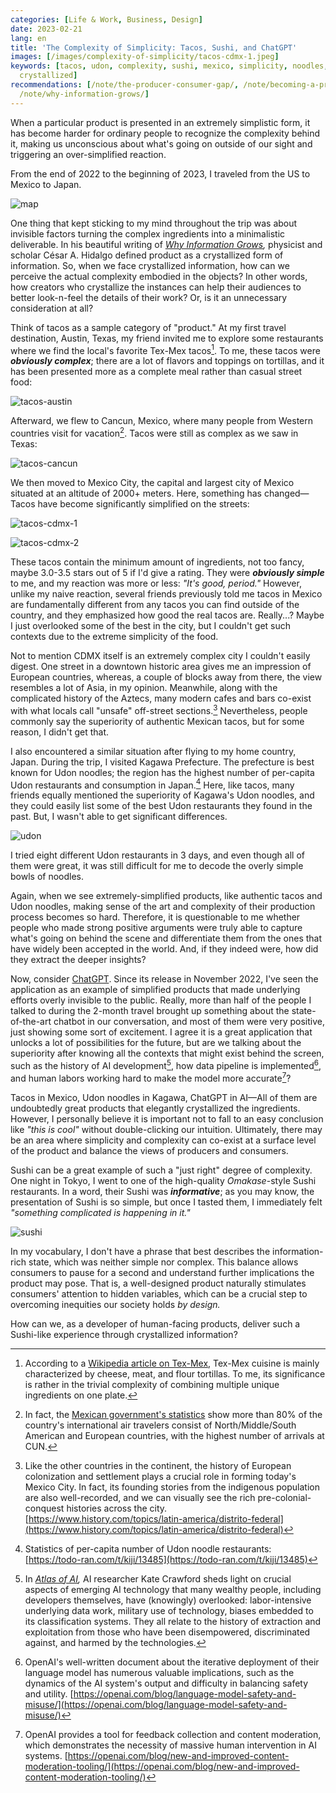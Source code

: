 ```yaml
---
categories: [Life & Work, Business, Design]
date: 2023-02-21
lang: en
title: 'The Complexity of Simplicity: Tacos, Sushi, and ChatGPT'
images: [/images/complexity-of-simplicity/tacos-cdmx-1.jpeg]
keywords: [tacos, udon, complexity, sushi, mexico, simplicity, noodles, cdmx, restaurants,
  crystallized]
recommendations: [/note/the-producer-consumer-gap/, /note/becoming-a-product-manager/,
  /note/why-information-grows/]
---
```


When a particular product is presented in an extremely simplistic form, it has become harder for ordinary people to recognize the complexity behind it, making us unconscious about what's going on outside of our sight and triggering an over-simplified reaction.

From the end of 2022 to the beginning of 2023, I traveled from the US to Mexico to Japan.

![map](/images/complexity-of-simplicity/map.gif)

One thing that kept sticking to my mind throughout the trip was about invisible factors turning the complex ingredients into a minimalistic deliverable. In his beautiful writing of *[Why Information Grows](https://amzn.to/3YHK5Zv),* physicist and scholar César A. Hidalgo defined product as a crystallized form of information. So, when we face crystallized information, how can we perceive the actual complexity embodied in the objects? In other words, how creators who crystallize the instances can help their audiences to better look-n-feel the details of their work? Or, is it an unnecessary consideration at all?

Think of tacos as a sample category of "product." At my first travel destination, Austin, Texas, my friend invited me to explore some restaurants where we find the local's favorite Tex-Mex tacos[^1]. To me, these tacos were ***obviously complex***; there are a lot of flavors and toppings on tortillas, and it has been presented more as a complete meal rather than casual street food:

![tacos-austin](/images/complexity-of-simplicity/tacos-austin.jpeg)

Afterward, we flew to Cancun, Mexico, where many people from Western countries visit for vacation[^2]. Tacos were still as complex as we saw in Texas:

![tacos-cancun](/images/complexity-of-simplicity/tacos-cancun.jpeg)

We then moved to Mexico City, the capital and largest city of Mexico situated at an altitude of 2000+ meters. Here, something has changed—Tacos have become significantly simplified on the streets:

![tacos-cdmx-1](/images/complexity-of-simplicity/tacos-cdmx-1.jpeg)

![tacos-cdmx-2](/images/complexity-of-simplicity/tacos-cdmx-2.jpeg)

These tacos contain the minimum amount of ingredients, not too fancy, maybe 3.0-3.5 stars out of 5 if I'd give a rating. They were ***obviously simple*** to me, and my reaction was more or less: *"It's good, period."* However, unlike my naive reaction, several friends previously told me tacos in Mexico are fundamentally different from any tacos you can find outside of the country, and they emphasized how good the real tacos are. Really...? Maybe I just overlooked some of the best in the city, but I couldn't get such contexts due to the extreme simplicity of the food. 

Not to mention CDMX itself is an extremely complex city I couldn't easily digest. One street in a downtown historic area gives me an impression of European countries, whereas, a couple of blocks away from there, the view resembles a lot of Asia, in my opinion. Meanwhile, along with the complicated history of the Aztecs, many modern cafes and bars co-exist with what locals call "unsafe" off-street sections.[^3] Nevertheless, people commonly say the superiority of authentic Mexican tacos, but for some reason, I didn't get that.

I also encountered a similar situation after flying to my home country, Japan. During the trip, I visited Kagawa Prefecture. The prefecture is best known for Udon noodles; the region has the highest number of per-capita Udon restaurants and consumption in Japan.[^4] Here, like tacos, many friends equally mentioned the superiority of Kagawa's Udon noodles, and they could easily list some of the best Udon restaurants they found in the past. But, I wasn't able to get significant differences.

![udon](/images/complexity-of-simplicity/udon.jpeg)

I tried eight different Udon restaurants in 3 days, and even though all of them were great, it was still difficult for me to decode the overly simple bowls of noodles.

Again, when we see extremely-simplified products, like authentic tacos and Udon noodles, making sense of the art and complexity of their production process becomes so hard. Therefore, it is questionable to me whether people who made strong positive arguments were truly able to capture what's going on behind the scene and differentiate them from the ones that have widely been accepted in the world. And, if they indeed were, how did they extract the deeper insights?

Now, consider [ChatGPT](https://openai.com/blog/chatgpt/). Since its release in November 2022, I've seen the application as an example of simplified products that made underlying efforts overly invisible to the public. Really, more than half of the people I talked to during the 2-month travel brought up something about the state-of-the-art chatbot in our conversation, and most of them were very positive, just showing some sort of excitement. I agree it is a great application that unlocks a lot of possibilities for the future, but are we talking about the superiority after knowing all the contexts that might exist behind the screen, such as the history of AI development[^5], how data pipeline is implemented[^6], and human labors working hard to make the model more accurate[^7]?

Tacos in Mexico, Udon noodles in Kagawa, ChatGPT in AI—All of them are undoubtedly great products that elegantly crystallized the ingredients. However, I personally believe it is important not to fall to an easy conclusion like *"this is cool"* without double-clicking our intuition. Ultimately, there may be an area where simplicity and complexity can co-exist at a surface level of the product and balance the views of producers and consumers.

Sushi can be a great example of such a "just right" degree of complexity. One night in Tokyo, I went to one of the high-quality *Omakase*-style Sushi restaurants. In a word, their Sushi was ***informative***; as you may know, the presentation of Sushi is so simple, but once I tasted them, I immediately felt *"something complicated is happening in it."*

![sushi](/images/complexity-of-simplicity/sushi.jpeg)

In my vocabulary, I don't have a phrase that best describes the information-rich state, which was neither simple nor complex. This balance allows consumers to pause for a second and understand further implications the product may pose. That is, a well-designed product naturally stimulates consumers' attention to hidden variables, which can be a crucial step to overcoming inequities our society holds *by design.*

How can we, as a developer of human-facing products, deliver such a Sushi-like experience through crystallized information?

[^1]: According to a [Wikipedia article on Tex-Mex](https://en.wikipedia.org/wiki/Tex-Mex), Tex-Mex cuisine is mainly characterized by cheese, meat, and flour tortillas. To me, its significance is rather in the trivial complexity of combining multiple unique ingredients on one plate.

[^2]: In fact, the [Mexican government's statistics](https://www.datatur.sectur.gob.mx/SitePages/Visitantes%20por%20Nacionalidad.aspx) show more than 80% of the country's international air travelers consist of North/Middle/South American and European countries, with the highest number of arrivals at CUN.

[^3]: Like the other countries in the continent, the history of European colonization and settlement plays a crucial role in forming today's Mexico City. In fact, its founding stories from the indigenous population are also well-recorded, and we can visually see the rich pre-colonial-conquest histories across the city. [https://www.history.com/topics/latin-america/distrito-federal](https://www.history.com/topics/latin-america/distrito-federal)

[^4]: Statistics of per-capita number of Udon noodle restaurants: [https://todo-ran.com/t/kiji/13485](https://todo-ran.com/t/kiji/13485)

[^5]: In *[Atlas of AI](https://amzn.to/3Kn8hMu),* AI researcher Kate Crawford sheds light on crucial aspects of emerging AI technology that many wealthy people, including developers themselves, have (knowingly) overlooked: labor-intensive underlying data work, military use of technology, biases embedded to its classification systems. They all relate to the history of extraction and exploitation from those who have been disempowered, discriminated against, and harmed by the technologies.

[^6]: OpenAI's well-written document about the iterative deployment of their language model has numerous valuable implications, such as the dynamics of the AI system's output and difficulty in balancing safety and utility. [https://openai.com/blog/language-model-safety-and-misuse/](https://openai.com/blog/language-model-safety-and-misuse/)

[^7]: OpenAI provides a tool for feedback collection and content moderation, which demonstrates the necessity of massive human intervention in AI systems. [https://openai.com/blog/new-and-improved-content-moderation-tooling/](https://openai.com/blog/new-and-improved-content-moderation-tooling/)
